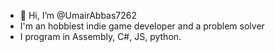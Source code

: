 - 👋 Hi, I’m @UmairAbbas7262
- I'm an hobbiest indie game developer and a problem solver
- I program in Assembly, C#, JS, python.

<!---
UmairAbbas7262/UmairAbbas7262 is a ✨ special ✨ repository because its `README.md` (this file) appears on your GitHub profile.
You can click the Preview link to take a look at your changes.
--->

